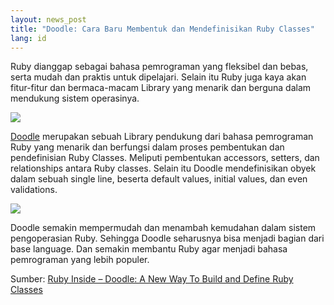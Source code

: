 ```yaml
---
layout: news_post
title: "Doodle: Cara Baru Membentuk dan Mendefinisikan Ruby Classes"
lang: id
---
```


Ruby dianggap sebagai bahasa pemrograman yang fleksibel dan bebas, serta
mudah dan praktis untuk dipelajari. Selain itu Ruby juga kaya akan
fitur-fitur dan bermaca-macam Library yang menarik dan berguna dalam
mendukung sistem operasinya.

![](http://farm4.static.flickr.com/3071/2329670667_e60f7b0275_o.jpg)

[Doodle][1] merupakan sebuah Library pendukung dari bahasa pemrograman
Ruby yang menarik dan berfungsi dalam proses pembentukan dan
pendefinisian Ruby Classes. Meliputi pembentukan accessors, setters, dan
relationships antara Ruby classes. Selain itu Doodle mendefinisikan
obyek dalam sebuah single line, beserta default values, initial values,
dan even validations.

![](http://farm4.static.flickr.com/3122/2330514864_c75f19f1ed_o.jpg)

Doodle semakin mempermudah dan menambah kemudahan dalam sistem
pengoperasian Ruby. Sehingga Doodle seharusnya bisa menjadi bagian dari
base language. Dan semakin membantu Ruby agar menjadi bahasa pemrograman
yang lebih populer.

Sumber: [Ruby Inside – Doodle: A New Way To Build and Define Ruby
Classes][2]



[1]: http://doodle.rubyforge.org/ 
[2]: http://www.rubyinside.com/doodle-a-new-way-to-build-and-define-ruby-classes-795.html 
